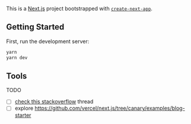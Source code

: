 This is a [Next.js](https://nextjs.org/) project bootstrapped with [`create-next-app`](https://github.com/vercel/next.js/tree/canary/packages/create-next-app).

## Getting Started

First, run the development server:

```bash
yarn
yarn dev
```

## Tools

TODO
- [ ] [check this stackoverflow](https://stackoverflow.com/questions/65763452/reveal-js-referenceerror-navigator-is-not-defined-on-fresh-install) thread
- [ ] explore https://github.com/vercel/next.js/tree/canary/examples/blog-starter
